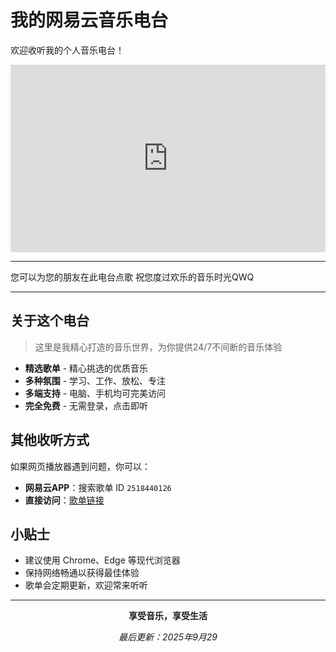 
#  我的网易云音乐电台

欢迎收听我的个人音乐电台！

<iframe 
    frameborder="no" 
    border="0" 
    marginwidth="0" 
    marginheight="0" 
    width="100%" 
    height="300"
    src="https://music.163.com/outchain/player?type=0&id=8988180767&auto=0&height=430">
</iframe>

---

您可以为您的朋友在此电台点歌
祝您度过欢乐的音乐时光QWQ

---

##  关于这个电台

> 这里是我精心打造的音乐世界，为你提供24/7不间断的音乐体验

-  **精选歌单** - 精心挑选的优质音乐
-  **多种氛围** - 学习、工作、放松、专注
-  **多端支持** - 电脑、手机均可完美访问
-  **完全免费** - 无需登录，点击即听




##  其他收听方式

如果网页播放器遇到问题，你可以：

- **网易云APP**：搜索歌单 ID `2518440126`
- **直接访问**：[歌单链接](https://music.163.com/playlist?id=2518440126)


##  小贴士

- 建议使用 Chrome、Edge 等现代浏览器
- 保持网络畅通以获得最佳体验
- 歌单会定期更新，欢迎常来听听

---

<div align="center">

**享受音乐，享受生活**

*最后更新：2025年9月29*
